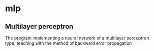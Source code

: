 # mlp
## Multilayer perceptron

The program implementing a neural network of a multilayer perceptron type, teaching with the method of backward error propagation
